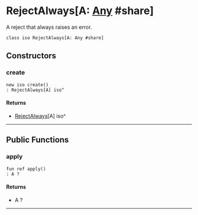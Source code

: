 # RejectAlways\[A: [Any](builtin-Any) #share\]

A reject that always raises an error.


```pony
class iso RejectAlways[A: Any #share]
```

## Constructors

### create

```pony
new iso create()
: RejectAlways[A] iso^
```

#### Returns

* [RejectAlways](promises-RejectAlways)\[A\] iso^

---

## Public Functions

### apply

```pony
fun ref apply()
: A ?
```

#### Returns

* A ?

---

